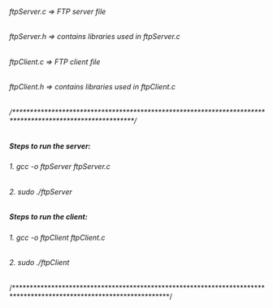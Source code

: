 ###### ftpServer.c => FTP server file
###### ftpServer.h => contains libraries used in ftpServer.c
###### ftpClient.c => FTP client file
###### ftpClient.h => contains libraries used in ftpClient.c

###### /**********************************************************************************************************/

##### Steps to run the server:

###### 1. gcc -o ftpServer ftpServer.c
###### 2. sudo ./ftpServer <Port Number>


##### Steps to run the client:

###### 1. gcc -o ftpClient ftpClient.c
###### 2. sudo ./ftpClient <Server IP> <Server Port Number>


/********************************************************************************************************************/
